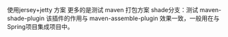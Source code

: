 使用jersey+jetty 方案
更多的是测试 maven 打包方案 
shade分支：测试 maven-shade-plugin 
该插件的作用与 maven-assemble-plugin 效果一致，一般用在与Spring项目集成项目中。
